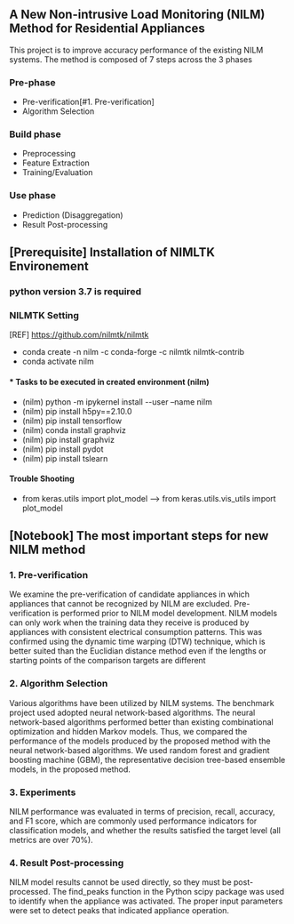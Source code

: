 ## A New Non-intrusive Load Monitoring (NILM) Method for Residential Appliances
This project is to improve accuracy performance of the existing NILM systems. 
The method is composed of 7 steps across the 3 phases

### Pre-phase
- Pre-verification[#1. Pre-verification]
- Algorithm Selection

### Build phase
- Preprocessing
- Feature Extraction
- Training/Evaluation

### Use phase
- Prediction (Disaggregation)
- Result Post-processing

## [Prerequisite] Installation of NIMLTK Environement

### python version 3.7 is required



### NILMTK Setting 
[REF] https://github.com/nilmtk/nilmtk
-	conda create -n nilm -c conda-forge -c nilmtk nilmtk-contrib
-	conda activate nilm


#### * Tasks to be executed in created environment (nilm)
-	(nilm) python -m ipykernel install --user –name nilm
-	(nilm) pip install h5py==2.10.0
-	(nilm) pip install tensorflow
-	(nilm) conda install graphviz
-	(nilm) pip install graphviz
-	(nilm) pip install pydot
-	(nilm) pip install tslearn

#### Trouble Shooting
-	from keras.utils import plot_model --> from keras.utils.vis_utils import plot_model

## [Notebook] The most important steps for new NILM method

### 1. Pre-verification
We examine the pre-verification of candidate appliances in which appliances that cannot be recognized by NILM are excluded.
Pre-verification is performed prior to NILM model development. NILM models can only work when the training data they receive is produced by appliances with consistent electrical consumption patterns. This was confirmed using the dynamic time warping (DTW) technique, which is better suited than the Euclidian distance method even if the lengths or starting points of the comparison targets are different

### 2. Algorithm Selection
Various algorithms have been utilized by NILM systems. The benchmark project used adopted neural network-based algorithms. The neural network-based algorithms performed better than existing combinational optimization and hidden Markov models. Thus, we compared the performance of the models produced by the proposed method with the neural network-based algorithms. We used random forest and gradient boosting machine (GBM), the representative decision tree-based ensemble models, in the proposed method.

### 3. Experiments
NILM performance was evaluated in terms of precision, recall, accuracy, and F1 score, which are commonly used performance indicators for classification models, and whether the results satisfied the target level (all metrics are over 70%).

### 4. Result Post-processing
NILM model results cannot be used directly, so they must be post-processed. The find_peaks function in the Python scipy package was used to identify when the appliance was activated. The proper input parameters were set to detect peaks that indicated appliance operation.
